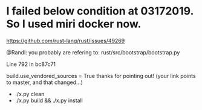 # I failed below condition at 03172019. So I used miri docker now.

https://github.com/rust-lang/rust/issues/49269

@Randl: you probably are refering to:
rust/src/bootstrap/bootstrap.py

Line 792 in bc87c71

 build.use_vendored_sources = True 
thanks for pointing out! (your link points to master, and that changed...)

- ./x.py clean
- ./x.py build && ./x.py install
